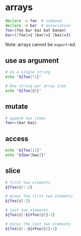 # arrays

```bash
declare -a foo  # indexed
declare -A bar  # associative
foo=(foo bar baz bat banan)
bar=([foo]=1 [bar]=2 [baz]=3)
```

Note: arrays cannot be `export`-ed.

## use as argument

```bash
# As a single string
echo "${foo[*]}"

# One string per array item
echo "${foo[@]}"
```


## mutate

```bash
# append two items
foo+=(bar baz)
```


## access

```bash
echo "${foo[1]}"
echo "${bar[baz]}"
```


## slice

```bash
# first two elements
${foo[@]::2}

# minus the first two elements
${foo[@]:2}

# last two elements
${foo[@]:${#foo[@]}-2}

# minus the last two elements
${foo[@]::${#foo[@]}-2}
```
